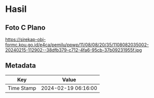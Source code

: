 # Hasil

## Foto C Plano

https://sirekap-obj-formc.kpu.go.id/e4ca/pemilu/ppwp/11/08/08/20/35/1108082035002-20240215-112902--38dfb379-c712-4fa6-95cb-37b09231955f.jpg


## Metadata

| Key        | Value               |
| ---------- | ------------------- |
| Time Stamp | 2024-02-19 06:16:00 |



